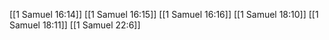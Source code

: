 [[1 Samuel 16:14]]
[[1 Samuel 16:15]]
[[1 Samuel 16:16]]
[[1 Samuel 18:10]]
[[1 Samuel 18:11]]
[[1 Samuel 22:6]]
